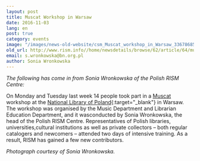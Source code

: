 ```yaml
---
layout: post
title: Muscat Workshop in Warsaw
date: 2016-11-03
lang: en
post: true
category: events
image: "/images/news-old-website/csm_Muscat_workshop_in_Warsaw_336786854e.jpg"
old_url: http://www.rism.info//home/newsdetails/browse/62/article/64/muscat-workshop-in-warsaw.html
email: s.wronkowska@bn.org.pl
author: Sonia Wronkowska
---
```


_The following has come in from Sonia Wronkowska of the Polish RISM Centre:_

On Monday and Tuesday last week 14 people took part in a [Muscat](/community/muscat.html) workshop at the [National Library of Poland](http://bn.org.pl/en/){:target="_blank"} in Warsaw. The workshop was organised by the Music Department and Librarian Education Department, and it wasconducted by Sonia Wronkowska, the head of the Polish RISM Centre. Representatives of Polish libraries, universities,cultural institutions as well as private collectors – both regular catalogers and newcomers – attended two days of intensive training. As a result, RISM has gained a few new contributors.

_Photograph courtesy of Sonia Wronkowska._


